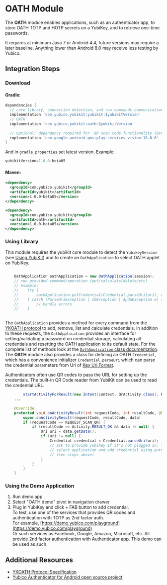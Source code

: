# OATH Module
The **OATH** module enables applications, such as an authenticator app, to store OATH TOTP and HOTP secrets on a YubiKey, and to retrieve one-time passwords.

It requires at minimum Java 7 or Android 4.4, future versions may require a later baseline. Anything lower than Android 8.0 may receive less testing by Yubico.

## Integration Steps <a name="integration_steps"></a>
### Download
#### Gradle:

```gradle
dependencies {  
  // core library, connection detection, and raw commands communication with YubiKey
  implementation 'com.yubico.yubikit:yubikit:$yubikitVersion'
  // OATH
  implementation 'com.yubico.yubikit:oath:$yubikitVersion'
  
  // Optional: dependency required for  QR scan code functionality (QrActivity)
  implementation 'com.google.android.gms:play-services-vision:18.0.0'
}
```
And in `gradle.properties` set latest version. Example:  
```gradle
yubikitVersion=1.0.0-beta05
```
#### Maven:
```xml
<dependency>
  <groupId>com.yubico.yubikit</groupId>
  <artifactId>yubikit</artifactId>
  <version>1.0.0-beta05</version>
</dependency>

<dependency>
  <groupId>com.yubico.yubikit</groupId>
  <artifactId>oath</artifactId>
  <version>1.0.0-beta05</version>
</dependency>
```

### Using Library <a name="using_lib"></a>

This module requires the yubikit core module to detect the `YubikeySession` (see [Using YubiKit](../yubikit/README.md)) and to create an `OathApplication` to select OATH applet on YubiKey.  
```java

    OathApplication oathApplication = new OathApplication(session);
    // run provided command/operation (put/calculate/delete/etc)
    // example:
    //    try {
    //        oathApplication.putCredential(Credential.parseUri(uri), appInfo);
    //    } catch (ParseUriException | IOException | ApduException e) {
    //        // handle errors
    //    }
    
```

The `OathApplication` provides a method for every command from the [YKOATH protocol](https://developers.yubico.com/OATH/YKOATH_Protocol.html) to add, remove, list and calculate credentials. In addition to these requests, the `OathApplication` provides an interface for setting/validating a password on credential storage, calculating all credentials and resetting the OATH application to its default state. For the complete list of methods look at the [`OathApplication` class documentation](src/main/java/com/yubico/yubikit/oath/OathApplication.java).  
The **OATH** module also provides a class for defining an OATH `Credential`, which has a convenience initializer `Credential.parseUri` which can parse the credential parameters from Uri of [Key Uri Format](https://github.com/google/google-authenticator/wiki/Key-Uri-Format).

Authenticators often use QR codes to pass the URL for setting up the credentials. The built-in QR Code reader from YubiKit can be used to read the credential URL.

```java
        startActivityForResult(new Intent(context, QrActivity.class), REQUEST_SCAN_QR);
    ...
    
    @Override
    protected void onActivityResult(int requestCode, int resultCode, @Nullable Intent data) {
        super.onActivityResult(requestCode, resultCode, data)
        if (requestCode == REQUEST_SCAN_QR) {
            if (resultCode == Activity.RESULT_OK && data != null) {
                Uri uri = data.getData();
                if (uri != null) {
                    Credential credential = Credential.parseUri(uri);
                    // ask to provide yubikey if it's not plugged in, then set up connection,
                    // select application and add credential using putCredential method
                    // (see steps above)
                }
            }
        }
    }
```

### Using the Demo Application <a name="using_demo"></a>
1. Run demo app
2. Select "OATH demo" pivot in navigation drawer
3. Plug in YubiKey and click + FAB button to add credential.  
   To test, use one of the services that provides QR codes and authentication with TOTP as 2nd factor auth.  
   For example, [https://demo.yubico.com/playground](https://demo.yubico.com/playground)  
   Or such services as Facebook, Google, Amazon, Microsoft, etc. All provide 2nd factor authentication with Authenticator app. This demo can be used as such.

## Additional Resources <a name="additional_resources"></a>
* [YKOATH Protocol Specification](https://developers.yubico.com/OATH/YKOATH_Protocol.html)
* [Yubico Authenticator for Android open source project](https://github.com/Yubico/yubioath-android)
